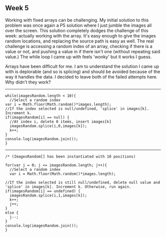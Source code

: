 ## **Week 5** ##

Working with fixed arrays can be challenging. My initial solution to this problem was once again a P5 solution where I just jumble the images all over the screen. This solution completely dodges the challenge of this week: actually working with the array. It's easy enough to give the images random locations, and replacing the source path is easy as well. The real challenge is accessing a random index of an array, checking if there is a value or not, and pushing a value in if there isn't one (without repeating said value.) The while loop I came up with feels 'wonky' but it works I guess.


Arrays have been difficult for me. I am to understand the solution I came up with is deplorable (and so is splicing) and should be avoided because of the way it handles the data. I decided to leave both of the failed attempts here. Why didn't they work?


---
    while(imagesRandom.length < 10){
      //Select a random index
    var i = Math.floor(Math.random()*images.length);
    //If the index selected is null/undefined, 'splice' in images[k]. Increment k.
    if(imagesRandom[i] == null) {
      //At index i, delete 0 items, insert images[k]
      imagesRandom.splice(i,0,images[k]);
      k++;
    }
    console.log(imagesRandom.join());
    }

---

    /* (ImagesRandom[] has been instantiated with 10 positions)

    for(var j = 0; j <= imagesRandom.length; j++){
      //Select a random index
      var i = Math.floor(Math.random()*images.length);

    //If the index selected is still null/undefined, delete null value and 'splice' in images[k]. Increment k. Otherwise, run again.
    if(imagesRandom[i] == undefined) {
      imagesRandom.splice(i,1,images[k]);
      k++;
      j++;
    }
    else {
      j--;
    }
    console.log(imagesRandom.join());
    }
